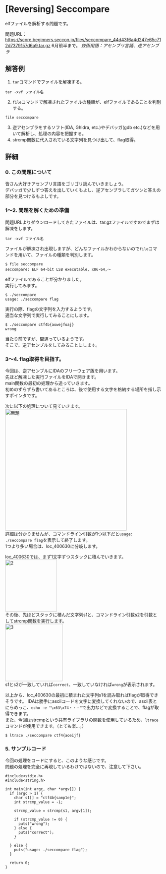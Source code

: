 # [Reversing] Seccompare
elfファイルを解析する問題です。

問題URL：https://score.beginners.seccon.jp/files/seccompare_44d43f6a4d247e65c712d7379157d6a9.tar.gz
6月前半まで。
*技術用語：アセンブリ言語、逆アセンブラ*

## 解答例
1. `tar`コマンドでファイルを解凍する。
~~~
tar -xvf ファイル名
~~~
2. `file`コマンドで解凍されたファイルの種類が、elfファイルであることを判別する。
~~~
file seccompare
~~~
3. 逆アセンブラをするソフト(IDA, Ghidra, etc.)やデバッガ(gdb etc.)などを用いて解析し、処理の内容を把握する。
4. strcmp関数に代入されている文字列を見つけ出して、flag取得。

## 詳細
### 0. この問題について
皆さん大好きアセンブリ言語をゴリゴリ読んでいきましょう。  
デバッガで少しずつ答えを出していくもよし、逆アセンブラしてガツンと答えの部分を見つけるもよしです。

### 1～2. 問題を解くための準備
問題URLよりダウンロードしてきたファイルは、tar.gzファイルですのでまずは解凍をします。
~~~
tar -xvf ファイル名
~~~
ファイルが解凍され出現しますが、どんなファイルかわからないので`file`コマンドを用いて、ファイルの種類を判別します。
~~~
$ file seccompare
seccompare: ELF 64-bit LSB executable, x86-64,～
~~~
elfファイルであることが分かりました。  
実行してみます。
~~~
$ ./seccompare
usage: ./seccompare flag
~~~
実行の際、flagの文字列を入力するようです。  
適当な文字列で実行してみることにします。
~~~
$ ./seccompare ctf4b{aowejfoaj}
wrong
~~~
当たり前ですが、間違っているようです。  
そこで、逆アセンブルをしてみることにします。  

### 3～4. flag取得を目指す。
今回は、逆アセンブルにIDAのフリーウェア版を用います。  
先ほど解凍した実行ファイルをIDAで開きます。  
main関数の最初の処理から追っていきます。  
初めのずらずら書いてあるところは、後で使用する文字を格納する場所を指し示すポインタです。  

次に以下の処理について見ていきます。  
<img width="392" alt="無題" src="https://user-images.githubusercontent.com/51044014/58749431-080af080-84c1-11e9-9098-db2c255e237e.png">  
詳細は分かりませんが、コマンドライン引数が1つ以下だと`usage: ./seccompare flag`を表示して終了します。  
1つより多い場合は、loc_400630に分岐します。  

loc_400630では、まず1文字ずつスタックに積んでいきます。  
<img width="167" alt="2" src="https://user-images.githubusercontent.com/51044014/58750096-ddbd3100-84c8-11e9-9e8c-9b43aed11549.png">  
その後、先ほどスタックに積んだ文字列s1と、コマンドライン引数s2を引数としてstrcmp関数を実行します。  
<img width="185" alt="3" src="https://user-images.githubusercontent.com/51044014/58750139-7b186500-84c9-11e9-8ae1-5aaba5aed7db.png">  
s1とs2が一致していれば`correct`、一致していなければ`wrong`が表示されます。  

以上から、loc_400630の最初に積まれた文字列s1を読み取ればflagが取得できそうです。
IDAは勝手にasciiコードを文字に変換してくれないので、ascii表とにらめっこ、`echo -e "\x63\x74・・・"`で出力などで変換することで、flagが取得できます。  
また、今回はstrcmpという共有ライブラリの関数を使用しているため、`ltrace`コマンドが使用できます。（とても楽…。）
~~~
$ ltrace ./seccompare ctf4{aoeijf}
~~~
### 5. サンプルコード
今回の処理をコードにすると、このような感じです。  
問題の処理を完全に再現しているわけではないので、注意して下さい。
~~~
#include<stdio.h>
#include<string.h>

int main(int argc, char *argv[]) {
  if (argc > 1) {
    char s1[] = "ctf4b{samp1e}";
    int strcmp_value = -1;

    strcmp_value = strcmp(s1, argv[1]);

    if (strcmp_value != 0) {
      puts("wrong");
    } else {
      puts("correct");
    }

  } else {
    puts("usage: ./seccompare flag");
  }

  return 0;
}
~~~
